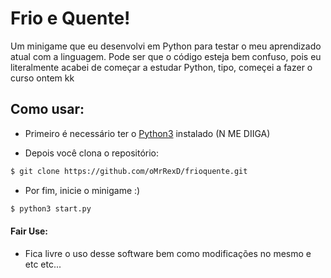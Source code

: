 # Frio e Quente!

Um minigame que eu desenvolvi em Python para testar o meu aprendizado atual com a linguagem.
Pode ser que o código esteja bem confuso, pois eu literalmente acabei de começar a estudar Python, tipo, começei a fazer o curso ontem kk

## Como usar:

- Primeiro é necessário ter o [Python3](https://www.python.org/downloads/) instalado (N ME DIIGA)

- Depois você clona o repositório:
```sh
$ git clone https://github.com/oMrRexD/frioquente.git
```

- Por fim, inicie o minigame :)
```sh
$ python3 start.py
```

#### Fair Use:
- Fica livre o uso desse software bem como modificações no mesmo e etc etc...
